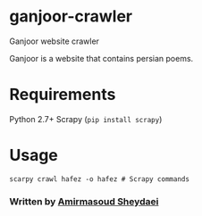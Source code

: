 # ganjoor-crawler
Ganjoor website crawler

Ganjoor is a website that contains persian poems.

# Requirements
Python 2.7+
Scrapy (`pip install scrapy`)

# Usage
```
scarpy crawl hafez -o hafez # Scrapy commands
```

### Written by [Amirmasoud Sheydaei](https://www.google.com)
